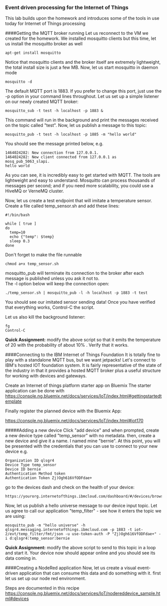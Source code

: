 ### Event driven processing for the Internet of Things
This lab builds upon the homework and introduces some of the tools in use today 
for Internet of Things processing

####Getting the MQTT broker running
Let us reconnect to the VM we created for the homework.  We installed mosquitto clients but this time, let
us install the mosquitto broker as well
```
apt-get install mosquitto
```
Notice that mosquitto clients and the broker itself are extremely lightweight, the total install size is just a few MB.
Now, let us start mosquitto in daemon mode
```
mosquitto -d
```
The default MQTT port is 1883. If you prefer to change this port, just use the -p option in your command lines throughout.
Let us set up a simple listener on our newly created MQTT broker:
```
mosquitto_sub -t test -h localhost -p 1883 &
```
This command will run in the background and print the messages received on the topic called "test".
Now, let us publish a message to this topic:
```
mosquitto_pub -t test -h localhost -p 1885 -m "hello world"
```
You should see the message printed below, e.g.
```
1464024282: New connection from 127.0.0.1.
1464024282: New client connected from 127.0.0.1 as mosq_pub_5063_slapi.
hello world
```
As you can see, it is incredibly easy to get started with MQTT. The tools are lightweight and easy to understand. Mosquitto can 
process thousands of messages per second; and if you need more scalability, you could use a HiveMQ or VerneMQ cluster.

Now, let us create a test endpoint that will imitate a temperature sensor. Create a file called temp_sensor.sh and add these lines:
```
#!/bin/bash

while [ true ]
do
  temp=10
  echo {"temp": $temp}
  sleep 0.3
done
```
Don't forget to make the file runnable
```
chmod a+x temp_sensor.sh
```
mosquitto_pub will terminate its connection to the broker after each message is published unless you ask it not to.  
The -l option below will keep the connection open:
```
./temp_sensor.sh | mosquitto_pub -l -h localhost -p 1883 -t test
```
You should see our imitated sensor sending data!  Once you have verified that everything works, Control-C the script.

Let us also kill the background listener:
```
fg
Control-C
```
**Quick Assignment:** modify the above script so that it emits the temperature of 20 with the probability of about 10% . Verify
that it works.

####Connecting to the IBM Internet of Things Foundation
It is totally fine to play with a standalone MQTT bus, but we want jetpacks!  Let's connect to IBM's hosted IOT foundation 
system.  It is fairly representative of the state of the industry in that it provides a hosted MQTT broker 
plus a useful structure for working with devices and gateways.

Create an Internet of things platform starter app on Bluemix
The starter application can be done with
https://console.ng.bluemix.net/docs/services/IoT/index.html#gettingstartedtemplate

Finally register the planned device with the Bluemix App:

https://console.ng.bluemix.net/docs/services/IoT/index.html#iot170

#####Adding a new device
Click "add device" and when prompted, create a new device type called "temp_sensor" with no metadata.  then, create a new device
and give it a name.  I named mine "bernie".  At this point, you will be presented with the credentials that you can use to connect to your new device e.g.
```
Organization ID qlsgr4
Device Type temp_sensor
Device ID bernie
Authentication Method token
Authentication Token Zj)Ogh616VfODFdae+
```
go to the devices dash and check on the health of your device:
```
https://yourorg.internetofthings.ibmcloud.com/dashboard/#/devices/browse
```
Now, let us publish a hello universe message to our device input topic.  Let us agree to call our application "temp_filter" - see how it enters the topic we are using:
```
mosquitto_pub -m "hello universe" -h qlsgr4.messaging.internetofthings.ibmcloud.com -p 1883 -t iot-2/evt/temp_filter/fmt/json -u use-token-auth -P "Zj)Ogh616VfODFdae+" -i d:qlsgr4:temp_sensor:bernie
```
**Quick Assignment:** modify the above script to send to this topic in a loop and start it.
Your device now should appear online and you should see its data coming in.

####Creating a NodeRed application
Now, let us create a visual event-driven application that can consume this data and do something with it.
first let us set up our node red environment.

Steps are documented in this recipe
https://console.ng.bluemix.net/docs/services/IoT/nodereddevice_sample.html#devices

